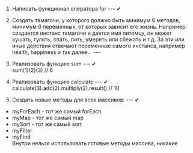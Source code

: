 1) Написать функционал оператора for --- ✔

2) Создать тамагочи, у которого должно быть минимум 6 методов, 
   минимум 6 переменных, от которых зависит его жизнь.
   Например: создается инстанс тамагочи и дается имя питомцу,
   он может кушать, гулять, спать, пить, умереть или сбежать и т.д.
   За эти или иные действия отвечают переменные самого инстанса,
   например health, happiness и так далее...﻿ --- 

3) Реализовать функцию sum --- ✔ <br> 
sum(1)(2)(3) // 6
4) Реализовать функцию calculate --- ✔ <br>
calculate(3).add(2).multiply(2).result() // 10
5) Создать новые методы для всех массивов: --- ✔
- myForEach - тот же самый forEach
- myMap - тот же самый map
- mySort - тот же самый sort
- myFilter
- myFind <br>
Внутри нельзя использовать готовые методы массива, никакие﻿